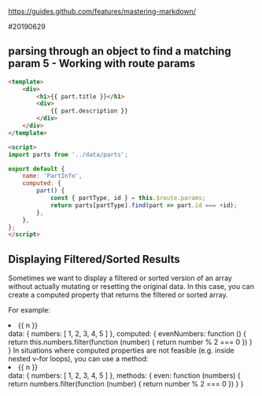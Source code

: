 
https://guides.github.com/features/mastering-markdown/

#20190629

## parsing through an object to find a matching param 5 - Working with route params
```html
<template>
    <div>
        <h1>{{ part.title }}</h1>
        <div>
            {{ part.description }}
        </div>
    </div>
</template>

<script>
import parts from '../data/parts';

export default {
    name: 'PartInfo',
    computed: {
        part() {
            const { partType, id } = this.$route.params;
            return parts[partType].find(part => part.id === +id);
        },
    },
};
</script>
```

## Displaying Filtered/Sorted Results
Sometimes we want to display a filtered or sorted version of an array without actually mutating or resetting the original data. In this case, you can create a computed property that returns the filtered or sorted array.

For example:

<li v-for="n in evenNumbers">{{ n }}</li>
data: {
  numbers: [ 1, 2, 3, 4, 5 ]
},
computed: {
  evenNumbers: function () {
    return this.numbers.filter(function (number) {
      return number % 2 === 0
    })
  }
}
In situations where computed properties are not feasible (e.g. inside nested v-for loops), you can use a method:

<li v-for="n in even(numbers)">{{ n }}</li>
data: {
  numbers: [ 1, 2, 3, 4, 5 ]
},
methods: {
  even: function (numbers) {
    return numbers.filter(function (number) {
      return number % 2 === 0
    })
  }
}